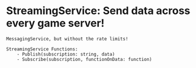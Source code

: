 # StreamingService: Send data across every game server!
	
	MessagingService, but without the rate limits!
	
	StreamingService Functions:
		- Publish(subscription: string, data)
		- Subscribe(subscription, functionOnData: function)

